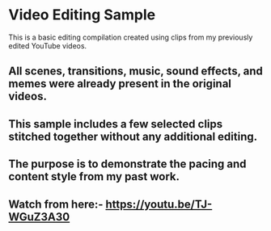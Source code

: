 # Video Editing Sample
This is a basic editing compilation created using clips from my previously edited YouTube videos.
## All scenes, transitions, music, sound effects, and memes were already present in the original videos.
## This sample includes a few selected clips stitched together without any additional editing.
## The purpose is to demonstrate the pacing and content style from my past work.
## Watch from here:-  https://youtu.be/TJ-WGuZ3A30
